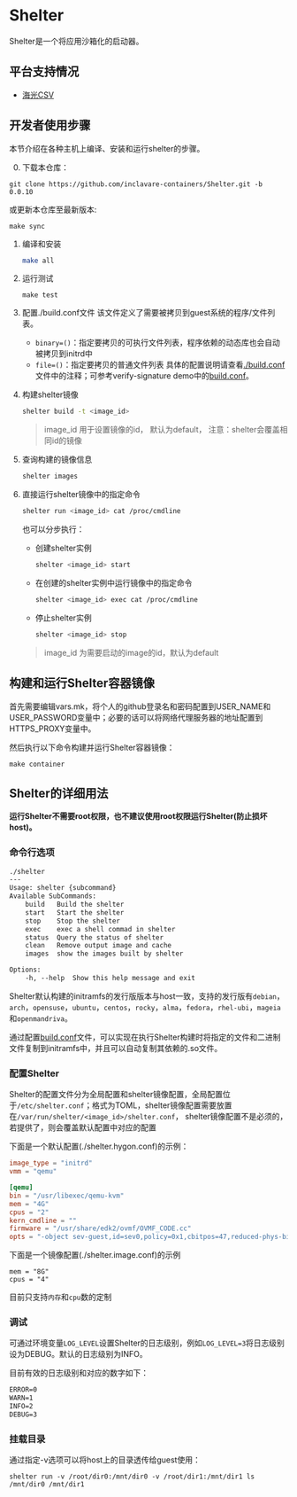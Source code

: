 # Shelter

Shelter是一个将应用沙箱化的启动器。

## 平台支持情况

- [海光CSV](docs/HYGON.md)

## 开发者使用步骤

本节介绍在各种主机上编译、安装和运行shelter的步骤。

0. 下载本仓库：
  ```shell
  git clone https://github.com/inclavare-containers/Shelter.git -b 0.0.10
  ```
  或更新本仓库至最新版本:
  ```shell
  make sync
  ```

1. 编译和安装
    ~~~sh
    make all
    ~~~

2. 运行测试
    ```shell
    make test
    ```

3. 配置./build.conf文件
    该文件定义了需要被拷贝到guest系统的程序/文件列表。
    - `binary=()`：指定要拷贝的可执行文件列表，程序依赖的动态库也会自动被拷贝到initrd中
    - `file=()`：指定要拷贝的普通文件列表
    具体的配置说明请查看[./build.conf](./build.conf)文件中的注释；可参考verify-signature demo中的[build.conf](demos/verify-signature/build.conf)。

4. 构建shelter镜像
    ~~~sh
    shelter build -t <image_id>
    ~~~

    > image_id 用于设置镜像的id， 默认为default， 注意：shelter会覆盖相同id的镜像

5. 查询构建的镜像信息
    ```sh
    shelter images
    ```

6. 直接运行shelter镜像中的指定命令
    ~~~sh
    shelter run <image_id> cat /proc/cmdline
    ~~~

    也可以分步执行：
    - 创建shelter实例
      ~~~sh
      shelter <image_id> start
      ~~~

    - 在创建的shelter实例中运行镜像中的指定命令
      ~~~sh
      shelter <image_id> exec cat /proc/cmdline
      ~~~

    - 停止shelter实例
      ~~~sh
      shelter <image_id> stop
      ~~~
    > image_id 为需要启动的image的id，默认为default 

## 构建和运行Shelter容器镜像

首先需要编辑vars.mk，将个人的github登录名和密码配置到USER_NAME和USER_PASSWORD变量中；必要的话可以将网络代理服务器的地址配置到HTTPS_PROXY变量中。

然后执行以下命令构建并运行Shelter容器镜像：
```shell
make container
```

## Shelter的详细用法

**运行Shelter不需要root权限，也不建议使用root权限运行Shelter(防止损坏host)。**

### 命令行选项

~~~txt
./shelter
---
Usage: shelter {subcommand}
Available SubCommands:
    build   Build the shelter
    start   Start the shelter
    stop    Stop the shelter
    exec    exec a shell commad in shelter
    status  Query the status of shelter
    clean   Remove output image and cache
    images  show the images built by shelter

Options:
    -h, --help  Show this help message and exit
~~~

Shelter默认构建的initramfs的发行版版本与host一致，支持的发行版有`debian`，`arch`，`opensuse`，`ubuntu`，`centos`，`rocky`，`alma`，`fedora`，`rhel-ubi`，`mageia`和`openmandriva`。

通过配置[build.conf](./build.conf)文件，可以实现在执行Shelter构建时将指定的文件和二进制文件复制到initramfs中，并且可以自动复制其依赖的.so文件。

### 配置Shelter

Shelter的配置文件分为全局配置和shelter镜像配置，全局配置位于`/etc/shelter.conf`；格式为TOML，shelter镜像配置需要放置在`/var/run/shelter/<image_id>/shelter.conf`， shelter镜像配置不是必须的，若提供了，则会覆盖默认配置中对应的配置 

下面是一个默认配置(./shelter.hygon.conf)的示例：
```toml
image_type = "initrd"
vmm = "qemu"

[qemu]
bin = "/usr/libexec/qemu-kvm"
mem = "4G"
cpus = "2"
kern_cmdline = ""
firmware = "/usr/share/edk2/ovmf/OVMF_CODE.cc"
opts = "-object sev-guest,id=sev0,policy=0x1,cbitpos=47,reduced-phys-bits=5 -machine q35,memory-encryption=sev0"
```

下面是一个镜像配置(./shelter.image.conf)的示例
```
mem = "8G"
cpus = "4"
```
目前只支持`内存`和`cpu`数的定制

### 调试

可通过环境变量`LOG_LEVEL`设置Shelter的日志级别，例如`LOG_LEVEL=3`将日志级别设为DEBUG。默认的日志级别为INFO。

目前有效的日志级别和对应的数字如下：

```txt
ERROR=0
WARN=1
INFO=2
DEBUG=3
```

### 挂载目录

通过指定-v选项可以将host上的目录透传给guest使用：

```shell
shelter run -v /root/dir0:/mnt/dir0 -v /root/dir1:/mnt/dir1 ls /mnt/dir0 /mnt/dir1
```
